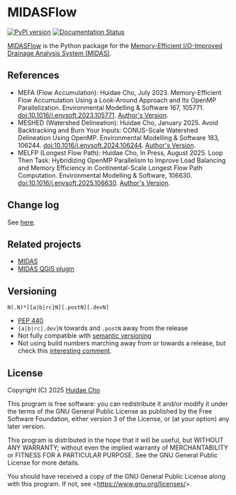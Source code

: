 # MIDASFlow

[![PyPI version](https://badge.fury.io/py/midasflow.svg)](https://badge.fury.io/py/midasflow)
[![Documentation Status](https://readthedocs.org/projects/midasflow/badge/?version=latest)](https://midasflow.readthedocs.io/en/latest/?badge=latest)

[MIDASFlow](https://github.com/HuidaeCho/midasflow) is the Python package for the [Memory-Efficient I/O-Improved Drainage Analysis System (MIDAS)](https://github.com/HuidaeCho/midas).

## References

* MEFA (Flow Accumulation): Huidae Cho, July 2023. Memory-Efficient Flow Accumulation Using a Look-Around Approach and Its OpenMP Parallelization. Environmental Modelling & Software 167, 105771. [doi:10.1016/j.envsoft.2023.105771](https://doi.org/10.1016/j.envsoft.2023.105771). [Author's Version](https://idea.isnew.info/publications/Memory-efficient%20flow%20accumulation%20using%20a%20look-around%20approach%20and%20its%20OpenMP%20parallelization.pdf).
* MESHED (Watershed Delineation): Huidae Cho, January 2025. Avoid Backtracking and Burn Your Inputs: CONUS-Scale Watershed Delineation Using OpenMP. Environmental Modelling & Software 183, 106244. [doi:10.1016/j.envsoft.2024.106244](https://doi.org/10.1016/j.envsoft.2024.106244). [Author's Version](https://idea.isnew.info/publications/Avoid%20backtracking%20and%20burn%20your%20inputs:%20CONUS-scale%20watershed%20delineation%20using%20OpenMP.pdf).
* MELFP (Longest Flow Path): Huidae Cho, In Press, August 2025. Loop Then Task: Hybridizing OpenMP Parallelism to Improve Load Balancing and Memory Efficiency in Continental-Scale Longest Flow Path Computation. Environmental Modelling & Software, 106630. [doi:10.1016/j.envsoft.2025.106630](https://doi.org/10.1016/j.envsoft.2025.106630). [Author's Version](https://idea.isnew.info/publications/Loop%20then%20task%20-%20Hybridizing%20OpenMP%20parallelism%20to%20improve%20load%20balancing%20and%20memory%20efficiency%20in%20continental-scale%20longest%20flow%20path%20computation%20-%20Cho.2025.pdf).

## Change log

See [here](https://github.com/HuidaeCho/midasflow/blob/main/ChangeLog.md).

## Related projects

* [MIDAS](https://github.com/HuidaeCho/midas)
* [MIDAS QGIS plugin](https://github.com/HuidaeCho/midas-qgis)

## Versioning

`N(.N)*[{a|b|rc}N][.postN][.devN]`

* [PEP 440](https://www.python.org/dev/peps/pep-0440/)
* `{a|b|rc|.dev}N` towards and `.postN` away from the release
* Not fully compatible with [semantic versioning](https://semver.org/)
* Not using build numbers marching away from or towards a release, but check
  this [interesting
  comment](https://github.com/semver/semver/issues/51#issuecomment-9718111).

## License

Copyright (C) 2025 [Huidae Cho](https://hcho.isnew.info/)

This program is free software: you can redistribute it and/or modify
it under the terms of the GNU General Public License as published by
the Free Software Foundation, either version 3 of the License, or
(at your option) any later version.

This program is distributed in the hope that it will be useful,
but WITHOUT ANY WARRANTY; without even the implied warranty of
MERCHANTABILITY or FITNESS FOR A PARTICULAR PURPOSE.  See the
GNU General Public License for more details.

You should have received a copy of the GNU General Public License
along with this program.  If not, see <<https://www.gnu.org/licenses/>>.
